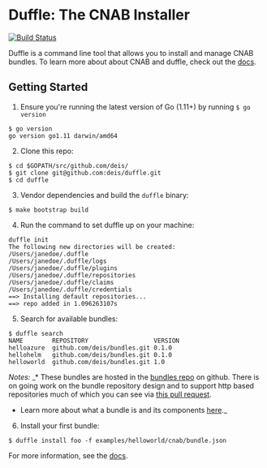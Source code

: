 # Duffle: The CNAB Installer
[![Build Status](https://cnlabs.visualstudio.com/duffle/_apis/build/status/deis.duffle)](https://cnlabs.visualstudio.com/duffle/_build/latest?definitionId=1)

Duffle is a command line tool that allows you to install and manage CNAB bundles. To learn more about about CNAB and duffle, check out the [docs](docs/000-index.md).

## Getting Started

1. Ensure you're running the latest version of Go (1.11+) by running `$ go version`
```console
$ go version
go version go1.11 darwin/amd64
```

2. Clone this repo:
```console
$ cd $GOPATH/src/github.com/deis/
$ git clone git@github.com:deis/duffle.git
$ cd duffle
```

3. Vendor dependencies and build the `duffle` binary:
```
$ make bootstrap build
```

4. Run the command to set duffle up on your machine:
```console
duffle init
The following new directories will be created:
/Users/janedoe/.duffle
/Users/janedoe/.duffle/logs
/Users/janedoe/.duffle/plugins
/Users/janedoe/.duffle/repositories
/Users/janedoe/.duffle/claims
/Users/janedoe/.duffle/credentials
==> Installing default repositories...
==> repo added in 1.096263107s
```

5. Search for available bundles:
```console
$ duffle search
NAME      	REPOSITORY                 	VERSION
helloazure	github.com/deis/bundles.git	0.1.0
hellohelm 	github.com/deis/bundles.git	0.1.0
helloworld	github.com/deis/bundles.git	1.0
```
_Notes:_
_* These bundles are hosted in the [bundles repo](https://github.com/deis/bundles) on github. There is on going work on the bundle repository design and to support http based repositories much of which you can see via [this pull request](https://github.com/deis/duffle/pull/184).
* Learn more about what a bundle is and its components [here](https://github.com/deis/duffle/blob/master/docs/100-CNAB.md)._

6. Install your first bundle:
```
$ duffle install foo -f examples/helloworld/cnab/bundle.json
```


For more information, see the [docs](docs/000-index.md).
